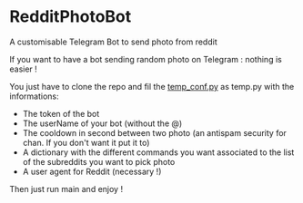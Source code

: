 # RedditPhotoBot
A customisable Telegram Bot to send photo from reddit

If you want to have a bot sending random photo on Telegram : nothing is easier !

You just have to clone the repo and fil the [temp_conf.py](temp_conf.py) as temp.py with the informations:

* The token of the bot
* The userName of your bot (without the @)
* The cooldown in second between two photo (an antispam security for chan. If you don't want it put it to)
* A dictionary with the different commands you want associated to the list of the subreddits you want to pick photo
* A user agent for Reddit (necessary !)

Then just run main and enjoy !
